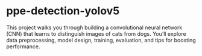 # ppe-detection-yolov5
This project walks you through building a convolutional neural network (CNN) that learns to distinguish images of cats from dogs. You’ll explore data preprocessing, model design, training, evaluation, and tips for boosting performance.
